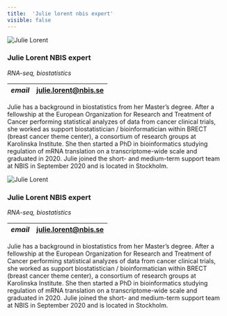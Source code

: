 ```yaml
---
title:  'Julie lorent nbis expert'
visible: false
---
```

    

![Julie Lorent](/assets/img/staff/julie-lorent.jpg)

###  Julie Lorent NBIS expert

_RNA-seq, biostatistics_

_email_|  julie.lorent@nbis.se  
---|---  
  


Julie has a background in biostatistics from her Master’s degree. After a fellowship at the European Organization for Research and Treatment of Cancer performing statistical analyzes of data from cancer clinical trials, she worked as support biostatistician / bioinformatician within BRECT (breast cancer theme center), a consortium of research groups at Karolinska Institute. She then started a PhD in bioinformatics studying regulation of mRNA translation on a transcriptome-wide scale and graduated in 2020. Julie joined the short- and medium-term support team at NBIS in September 2020 and is located in Stockholm.

![Julie Lorent](/assets/img/staff/julie-lorent.jpg)

###  Julie Lorent NBIS expert

_RNA-seq, biostatistics_

_email_|  julie.lorent@nbis.se  
---|---  
  


Julie has a background in biostatistics from her Master’s degree. After a fellowship at the European Organization for Research and Treatment of Cancer performing statistical analyzes of data from cancer clinical trials, she worked as support biostatistician / bioinformatician within BRECT (breast cancer theme center), a consortium of research groups at Karolinska Institute. She then started a PhD in bioinformatics studying regulation of mRNA translation on a transcriptome-wide scale and graduated in 2020. Julie joined the short- and medium-term support team at NBIS in September 2020 and is located in Stockholm.
